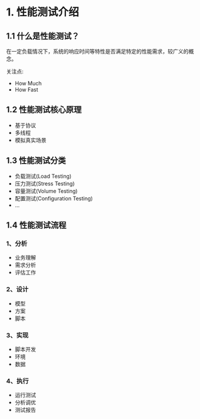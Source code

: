 # 1. 性能测试介绍

## 1.1 什么是性能测试？

在一定负载情况下，系统的响应时间等特性是否满足特定的性能需求，较广义的概念。

关注点:
* How Much
* How Fast


## 1.2 性能测试核心原理
* 基于协议
* 多线程
* 模拟真实场景


## 1.3 性能测试分类
* 负载测试(Load Testing)
* 压力测试(Stress Testing)
* 容量测试(Volume Testing)
* 配置测试(Configuration Testing)
* ...


## 1.4 性能测试流程
### 1、分析
* 业务理解
* 需求分析
* 评估工作

### 2、设计
* 模型
* 方案
* 脚本

### 3、实现
* 脚本开发
* 环境
* 数据

### 4、执行
* 运行测试
* 分析调优
* 测试报告
